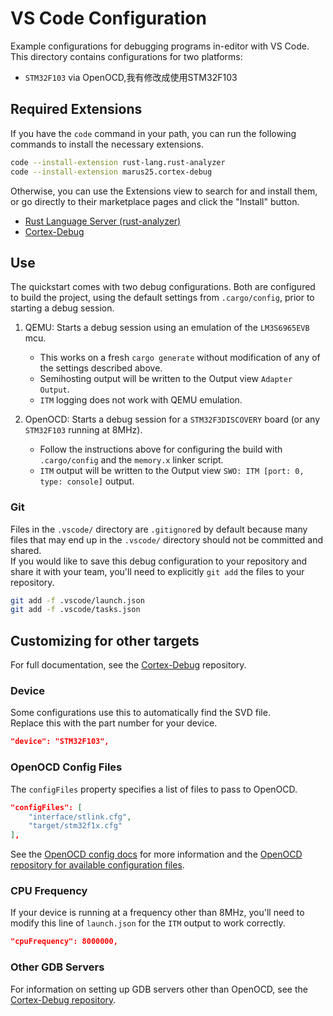 # VS Code Configuration

Example configurations for debugging programs in-editor with VS Code.  
This directory contains configurations for two platforms:


 - `STM32F103` via OpenOCD,我有修改成使用STM32F103

## Required Extensions

If you have the `code` command in your path, you can run the following commands to install the necessary extensions.

```sh
code --install-extension rust-lang.rust-analyzer
code --install-extension marus25.cortex-debug
```

Otherwise, you can use the Extensions view to search for and install them, or go directly to their marketplace pages and click the "Install" button.

- [Rust Language Server (rust-analyzer)](https://marketplace.visualstudio.com/items?itemName=rust-lang.rust-analyzer)
- [Cortex-Debug](https://marketplace.visualstudio.com/items?itemName=marus25.cortex-debug)

## Use

The quickstart comes with two debug configurations.
Both are configured to build the project, using the default settings from `.cargo/config`, prior to starting a debug session.

1. QEMU: Starts a debug session using an emulation of the `LM3S6965EVB` mcu.
   - This works on a fresh `cargo generate` without modification of any of the settings described above.
   - Semihosting output will be written to the Output view `Adapter Output`.
   - `ITM` logging does not work with QEMU emulation.

2. OpenOCD: Starts a debug session for a `STM32F3DISCOVERY` board (or any `STM32F103` running at 8MHz).
   - Follow the instructions above for configuring the build with `.cargo/config` and the `memory.x` linker script.
   - `ITM` output will be written to the Output view `SWO: ITM [port: 0, type: console]` output.

### Git

Files in the `.vscode/` directory are `.gitignore`d by default because many files that may end up in the `.vscode/` directory should not be committed and shared.  
If you would like to save this debug configuration to your repository and share it with your team, you'll need to explicitly `git add` the files to your repository.

```sh
git add -f .vscode/launch.json
git add -f .vscode/tasks.json

```

## Customizing for other targets

For full documentation, see the [Cortex-Debug][cortex-debug] repository.

### Device

Some configurations use this to automatically find the SVD file.  
Replace this with the part number for your device.

```json
"device": "STM32F103",
```

### OpenOCD Config Files

The `configFiles` property specifies a list of files to pass to OpenOCD.

```json
"configFiles": [
    "interface/stlink.cfg",
    "target/stm32f1x.cfg"
],
```

See the [OpenOCD config docs][openocd-config] for more information and the [OpenOCD repository for available configuration files][openocd-repo].



### CPU Frequency

If your device is running at a frequency other than 8MHz, you'll need to modify this line of `launch.json` for the `ITM` output to work correctly.

```json
"cpuFrequency": 8000000,
```

### Other GDB Servers

For information on setting up GDB servers other than OpenOCD, see the [Cortex-Debug repository][cortex-debug].

[cortex-debug]: https://github.com/Marus/cortex-debug
[stm32f3]: https://www.st.com/content/st_com/en/products/microcontrollers-microprocessors/stm32-32-bit-arm-cortex-mcus/stm32-mainstream-mcus/stm32f3-series.html#resource
[stm32f3-svd]: https://www.st.com/resource/en/svd/stm32f3_svd.zip
[openocd-config]: http://openocd.org/doc/html/Config-File-Guidelines.html
[openocd-repo]: https://sourceforge.net/p/openocd/code/ci/master/tree/tcl/
